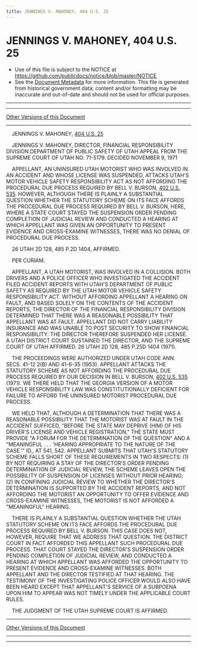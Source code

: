 ```yaml
---
title: JENNINGS V. MAHONEY, 404 U.S. 25
---
```


# JENNINGS V. MAHONEY, 404 U.S. 25

* Use of this file is subject to the NOTICE at https://github.com/publicdocs/notice/blob/master/NOTICE
* See the [Document Metadata](../../../index.md) for more information.
  This file is generated from historical government data; content and/or formatting may be inaccurate and out-of-date and should not be used for official purposes.

----------
----------

[Other Versions of this Document](https://publicdocs.github.io/go/links?ns=uslm-x&ref=%2Fus%2Fcourts%2Fscotus%2FusReporter%2F404%2F25)

----------

    JENNINGS V. MAHONEY, [404 U.S. 25][/us/courts/scotus/usReporter/404/25]

    JENNINGS V. MAHONEY, DIRECTOR, FINANCIAL RESPONSIBILITY DIVISION DEPARTMENT OF PUBLIC SAFETY OF UTAH APPEAL FROM THE SUPREME COURT OF UTAH NO. 71-5179.  DECIDED NOVEMBER 9, 1971

    APPELLANT, AN UNINSURED UTAH MOTORIST WHO WAS INVOLVED IN AN ACCIDENT AND WHOSE LICENSE WAS SUSPENDED, ATTACKS UTAH'S MOTOR VEHICLE SAFETY RESPONSIBILITY ACT AS NOT AFFORDING THE PROCEDURAL DUE PROCESS REQUIRED BY BELL V. BURSON, [402 U.S. 535][/us/courts/scotus/usReporter/402/535].  HOWEVER, ALTHOUGH THERE IS PLAINLY A SUBSTANTIAL QUESTION WHETHER THE STATUTORY SCHEME ON ITS FACE AFFORDS THE PROCEDURAL DUE PROCESS REQUIRED BY BELL V. BURSON, HERE, WHERE A STATE COURT STAYED THE SUSPENSION ORDER PENDING COMPLETION OF JUDICIAL REVIEW AND CONDUCTED A HEARING AT WHICH APPELLANT WAS GIVEN AN OPPORTUNITY TO PRESENT EVIDENCE AND CROSS-EXAMINE WITNESSES, THERE WAS NO DENIAL OF PROCEDURAL DUE PROCESS.

    26 UTAH 2D 128, 485 P.2D 1404, AFFIRMED.

    PER CURIAM.

    APPELLANT, A UTAH MOTORIST, WAS INVOLVED IN A COLLISION.  BOTH DRIVERS AND A POLICE OFFICER WHO INVESTIGATED THE ACCIDENT FILED ACCIDENT REPORTS WITH UTAH'S DEPARTMENT OF PUBLIC SAFETY AS REQUIRED BY THE UTAH MOTOR VEHICLE SAFETY RESPONSIBILITY ACT.  WITHOUT AFFORDING APPELLANT A HEARING ON FAULT, AND BASED SOLELY ON THE CONTENTS OF THE ACCIDENT REPORTS, THE DIRECTOR OF THE FINANCIAL RESPONSIBILITY DIVISION DETERMINED THAT THERE WAS A REASONABLE POSSIBILITY THAT APPELLANT WAS AT FAULT.  APPELLANT DID NOT CARRY LIABILITY INSURANCE AND WAS UNABLE TO POST SECURITY TO SHOW FINANCIAL RESPONSIBILITY.  THE DIRECTOR THEREFORE SUSPENDED HER LICENSE.  A UTAH DISTRICT COURT SUSTAINED THE DIRECTOR, AND THE SUPREME COURT OF UTAH AFFIRMED.  26 UTAH 2D 128, 485 P.25D 1404 (1971).

    THE PROCEEDINGS WERE AUTHORIZED UNDER UTAH CODE ANN. SECS. 41-12 2(B) AND 41-6-35 (1953).  APPELLANT ATTACKS THE STATUTORY SCHEME AS NOT AFFORDING THE PROCEDURAL DUE PROCESS REQUIRED BY OUR DECISION IN BELL V. BURSON, [402 U.S. 535][/us/courts/scotus/usReporter/402/535] (1971).  WE THERE HELD THAT THE GEORGIA VERSION OF A MOTOR VEHICLE RESPONSIBILITY LAW WAS CONSTITUTIONALLY DEFICIENT FOR FAILURE TO AFFORD THE UNINSURED MOTORIST PROCEDURAL DUE PROCESS.

    WE HELD THAT, ALTHOUGH A DETERMINATION THAT THERE WAS A REASONABLE POSSIBILITY THAT THE MOTORIST WAS AT FAULT IN THE ACCIDENT SUFFICED, "BEFORE THE STATE MAY DEPRIVE (HIM) OF HIS DRIVER'S LICENSE AND VEHICLE REGISTRATION," THE STATE MUST PROVIDE "A FORUM FOR THE DETERMINATION OF THE QUESTION" AND A "MEANINGFUL . . . 'HEARING APPROPRIATE TO THE NATURE OF THE CASE.'"  ID., AT 541, 542.  APPELLANT SUBMITS THAT UTAH'S STATUTORY SCHEME FALLS SHORT OF THESE REQUIREMENTS IN TWO RESPECTS: (1) BY NOT REQUIRING A STAY OF THE DIRECTOR'S ORDER PENDING DETERMINATION OF JUDICIAL REVIEW, THE SCHEME LEAVES OPEN THE POSSIBILITY OF SUSPENSION OF LICENSES WITHOUT PRIOR HEARING; (2) IN CONFINING JUDICIAL REVIEW TO WHETHER THE DIRECTOR'S DETERMINATION IS SUPPORTED BY THE ACCIDENT REPORTS, AND NOT AFFORDING THE MOTORIST AN OPPORTUNITY TO OFFER EVIDENCE AND CROSS-EXAMINE WITNESSES, THE MOTORIST IS NOT AFFORDED A "MEANINGFUL"  HEARING.

    THERE IS PLAINLY A SUBSTANTIAL QUESTION WHETHER THE UTAH STATUTORY SCHEME ON ITS FACE AFFORDS THE PROCEDURAL DUE PROCESS REQUIRED BY BELL V. BURSON.  THIS CASE DOES NOT, HOWEVER, REQUIRE THAT WE ADDRESS THAT QUESTION.  THE DISTRICT COURT IN FACT AFFORDED THIS APPELLANT SUCH PROCEDURAL DUE PROCESS.  THAT COURT STAYED THE DIRECTOR'S SUSPENSION ORDER PENDING COMPLETION OF JUDICIAL REVIEW, AND CONDUCTED A HEARING AT WHICH APPELLANT WAS AFFORDED THE OPPORTUNITY TO PRESENT EVIDENCE AND CROSS-EXAMINE WITNESSES.  BOTH APPELLANT AND THE DIRECTOR TESTIFIED AT THAT HEARING.  THE TESTIMONY OF THE INVESTIGATING POLICE OFFICER WOULD ALSO HAVE BEEN HEARD EXCEPT THAT APPELLANT'S SERVICE OF A SUBPOENA UPON HIM TO APPEAR WAS NOT TIMELY UNDER THE APPLICABLE COURT RULES.

    THE JUDGMENT OF THE UTAH SUPREME COURT IS AFFIRMED.

----------

[Other Versions of this Document](https://publicdocs.github.io/go/links?ns=uslm-x&ref=%2Fus%2Fcourts%2Fscotus%2FusReporter%2F404%2F25)

----------
----------

[/us/courts/scotus/usReporter/404/25]: https://publicdocs.github.io/go/links?ns=uslm-x&ref=%2Fus%2Fcourts%2Fscotus%2FusReporter%2F404%2F25
[/us/courts/scotus/usReporter/402/535]: https://publicdocs.github.io/go/links?ns=uslm-x&ref=%2Fus%2Fcourts%2Fscotus%2FusReporter%2F402%2F535
[/us/courts/scotus/usReporter/402/535]: https://publicdocs.github.io/go/links?ns=uslm-x&ref=%2Fus%2Fcourts%2Fscotus%2FusReporter%2F402%2F535


